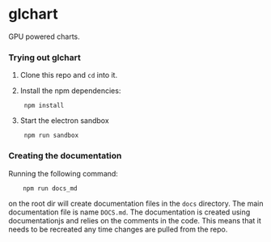 glchart
=======

GPU powered charts.

### Trying out glchart

1. Clone this repo and `cd` into it.
2. Install the npm dependencies:
    
        npm install

3. Start the electron sandbox

        npm run sandbox

### Creating the documentation

Running the following command:

        npm run docs_md

on the root dir will create documentation files in the `docs` directory. The 
main documentation file is name `DOCS.md`. The documentation is created using 
documentationjs and relies on the comments in the code. This means that it 
needs to be recreated any time changes are pulled from the repo.